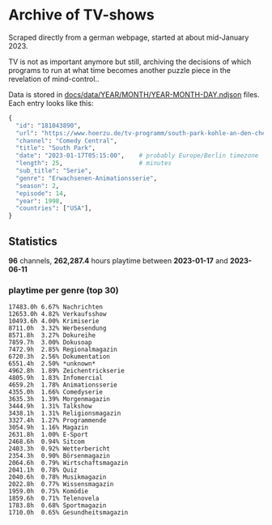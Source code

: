 # Archive of TV-shows

Scraped directly from a german webpage, started at about mid-January 2023.

TV is not as important anymore but still, archiving the decisions of which programs to run at what time
becomes another puzzle piece in the revelation of mind-control.. 

Data is stored in [docs/data/YEAR/MONTH/YEAR-MONTH-DAY.ndjson](docs/data/) files. 
Each entry looks like this:

```python
{
  "id": "181043890", 
  "url": "https://www.hoerzu.de/tv-programm/south-park-kohle-an-den-chefkoch/bid_181043890/", 
  "channel": "Comedy Central", 
  "title": "South Park", 
  "date": "2023-01-17T05:15:00",    # probably Europe/Berlin timezone 
  "length": 25,                     # minutes 
  "sub_title": "Serie", 
  "genre": "Erwachsenen-Animationsserie", 
  "season": 2, 
  "episode": 14, 
  "year": 1998, 
  "countries": ["USA"],
}
```

## Statistics

**96** channels, **262,287.4** hours playtime between **2023-01-17** and **2023-06-11**


### playtime per genre (top 30)

    17483.0h 6.67% Nachrichten
    12653.0h 4.82% Verkaufsshow
    10493.6h 4.00% Krimiserie
    8711.0h  3.32% Werbesendung
    8571.8h  3.27% Dokureihe
    7859.7h  3.00% Dokusoap
    7472.9h  2.85% Regionalmagazin
    6720.3h  2.56% Dokumentation
    6551.4h  2.50% *unknown*
    4962.8h  1.89% Zeichentrickserie
    4805.9h  1.83% Infomercial
    4659.2h  1.78% Animationsserie
    4355.0h  1.66% Comedyserie
    3635.3h  1.39% Morgenmagazin
    3444.9h  1.31% Talkshow
    3438.1h  1.31% Religionsmagazin
    3327.4h  1.27% Programmende
    3054.9h  1.16% Magazin
    2631.8h  1.00% E-Sport
    2468.6h  0.94% Sitcom
    2403.3h  0.92% Wetterbericht
    2354.3h  0.90% Börsenmagazin
    2064.6h  0.79% Wirtschaftsmagazin
    2041.1h  0.78% Quiz
    2040.6h  0.78% Musikmagazin
    2022.8h  0.77% Wissensmagazin
    1959.0h  0.75% Komödie
    1859.6h  0.71% Telenovela
    1783.8h  0.68% Sportmagazin
    1710.0h  0.65% Gesundheitsmagazin
